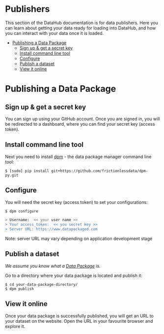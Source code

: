 # Publishers

This section of the DataHub documentation is for data publishers. Here you can learn about getting your data ready for loading into DataHub, and how you can interact with your data once it is loaded.

- [Publishing a Data Package](#publishing-a-data-package)
    - [Sign up & get a secret key](#sign-up-&-get-a-secret-key)
    - [Install command line tool](#install-command-line-tool)
    - [Configure](#configure)
    - [Publish a dataset](#publish-a-dataset)
    - [View it online](#view-it-online)


# Publishing a Data Package

## Sign up & get a secret key

You can sign up using your GitHub account. Once you are signed in, you will be redirected to a dashboard, where you can find your secret key (access token).

## Install command line tool

Next you need to install [dpm](cli/) - the data package manager command line tool:

```
$ [sudo] pip install git+https://github.com/frictionlessdata/dpm-py.git
```

## Configure

You will need the secret key (access token) to set your configurations:

```bash
$ dpm configure

> Username:  << your user name >>
> Your access_token:  << you secret key >>
> Server URL: https://www.datapackaged.com
```

Note: server URL may vary depending on application development stage

## Publish a dataset

*We assume you know what a [Data Package](http://specs.frictionlessdata.io/) is.*

Go to a directory where your data package is located and publish it:

```
$ cd your-data-package-directory/
$ dpm publish
```

## View it online

Once your data package is successfully published, you will get an URL to your dataset on the website. Open the URL in your favourite browser and explore it.

